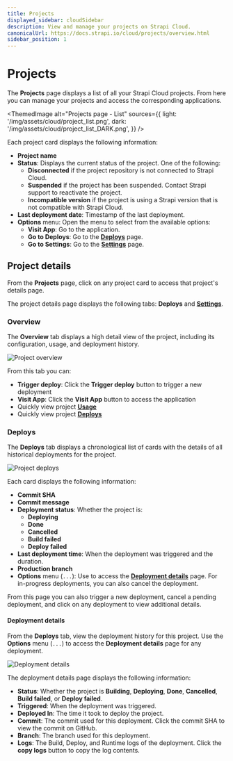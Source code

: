 ```yaml
---
title: Projects
displayed_sidebar: cloudSidebar
description: View and manage your projects on Strapi Cloud.
canonicalUrl: https://docs.strapi.io/cloud/projects/overview.html
sidebar_position: 1
---
```


# Projects

The **Projects** page displays a list of all your Strapi Cloud projects. From here you can manage your projects and access the corresponding applications.

<ThemedImage
  alt="Projects page - List"
  sources={{
    light: '/img/assets/cloud/project_list.png',
    dark: '/img/assets/cloud/project_list_DARK.png',
  }}
/>

Each project card displays the following information:

* **Project name**
* **Status**: Displays the current status of the project. One of the following:
    * **Disconnected** if the project repository is not connected to Strapi Cloud.
    * **Suspended** if the project has been suspended. Contact Strapi support to reactivate the project.
    * **Incompatible version** if the project is using a Strapi version that is not compatible with Strapi Cloud.
* **Last deployment date**: Timestamp of the last deployment.
* **Options** menu: Open the menu to select from the available options:
    * **Visit App**: Go to the application.
    * **Go to Deploys**: Go to the [**Deploys**](#deploys) page.
    * **Go to Settings**: Go to the [**Settings**](./settings/) page.

## Project details

From the **Projects** page, click on any project card to access that project's details page.

The project details page displays the following tabs: **Deploys** and [**Settings**](./settings/).

### Overview

The **Overview** tab displays a high detail view of the project, including its configuration, usage, and deployment history.

![Project overview](/img/assets/cloud/overview.png)

From this tab you can:

* **Trigger deploy**: Click the **Trigger deploy** button to trigger a new deployment
* **Visit App**: Click the **Visit App** button to access the application
* Quickly view project [**Usage**](/cloud/getting-started/usage-billing)
* Quickly view project [**Deploys**](#deploys)

### Deploys

The **Deploys** tab displays a chronological list of cards with the details of all historical deployments for the project.

![Project deploys](/img/assets/cloud/deploys.png)

Each card displays the following information:

* **Commit SHA**
* **Commit message**
* **Deployment status**: Whether the project is:
    * **Deploying**
    * **Done**
    * **Cancelled**
    * **Build failed**
    * **Deploy failed**
* **Last deployment time**: When the deployment was triggered and the duration.
* **Production branch**
* **Options** menu (`...`): Use to access the [**Deployment details**](#deployment-details) page. For in-progress deployments, you can also cancel the deployment.

From this page you can also trigger a new deployment, cancel a pending deployment, and click on any deployment to view additional details.

#### Deployment details

From the **Deploys** tab, view the deployment history for this project. Use the **Options** menu (`...`) to access the **Deployment details** page for any deployment.

![Deployment details](/img/assets/cloud/deploy_logs.png)

The deployment details page displays the following information:

* **Status**: Whether the project is **Building**, **Deploying**, **Done**, **Cancelled**, **Build failed**, or **Deploy failed**.
* **Triggered**: When the deployment was triggered.
* **Deployed In**: The time it took to deploy the project.
* **Commit**: The commit used for this deployment. Click the commit SHA to view the commit on GitHub.
* **Branch**: The branch used for this deployment.
* **Logs**: The Build, Deploy, and Runtime logs of the deployment. Click the **copy logs** button to copy the log contents.

<!-- WiP
### Activity

The **Activity** tab provides a searchable and filterable display of all activities performed by users of the Strapi application.

--insert screenshot

For each log item the following information is displayed:

* **Action**: The type of action performed by the user. For example `create` or `update`.
* **Response Status**: The HTTP status code returned by the server for that action.
* **Path**: The path of the request.
* **Date**: The date and time of the action.
* **User**: The user who performed the action.
* **Details**: Displays a modal with more details about the action. For example the User IP address, the request body, or the response body.

#### Filtering logs

All logs are displayed by default, in reverse chronological order. You can filter the logs by:

* **Action**: Select the type of action to filter by. For example `create` or `update`.
* **User**: Select the user to filter by.
* **Date**: Select a date (range) to filter by.
* **Time**: Select a time (range) to filter by.
* **+Add Filter**: Create a custom filter by selecting a field and a value.


### Creating a custom filter
WiP


#### Searching logs

Click the **Search** icon to search for a specific log. The search is performed on all log fields.



#### Log details

For any log item, click the **Details** icon to display a modal with more details about that action.

-->